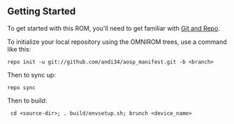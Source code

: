 Getting Started
---------------

To get started with this ROM, you'll need to get
familiar with [Git and Repo](http://source.android.com/download/using-repo).

To initialize your local repository using the OMNIROM trees, use a command like this:

    repo init -u git://github.com/andi34/aosp_manifest.git -b <branch>

Then to sync up:

    repo sync

Then to build:

     cd <source-dir>; . build/envsetup.sh; brunch <device_name>
